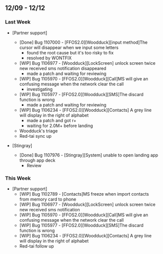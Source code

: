 ## 12/09 - 12/12 ##

### Last Week ###

* [Partner support]
    - [Done] Bug 1107000 - [FFOS2.0][Woodduck][input method]The cursor will disappear when we input some letters
        - found the root cause but it's too risky to fix
        - resolved by WONTFIX
    - [WIP] Bug 1106977 - [Woodduck][LockScreen] unlock screen twice new received sms notification disappeared
        - made a patch and waiting for reviewing
    - [WIP] Bug 1105970 - [FFOS2.0][Woodduck][Call]MS will give an confusing message when the network clear the call
        - investigating
    - [WIP] Bug 1105977 - [FFOS2.0][Woodduck][SMS]The discard function is wrong
        - made a patch and waiting for reviewing
    - [WIP] Bug 1106234 - [FFOS2.0][Woodduck][Contacts] A grey line will display in the right of alphabet
        - made a patch and got r+
        - waiting for 2.0M+ before landing
    - Woodduck's triage
    - Red-tai sync up

* [Stingray]
    - [Done] Bug 1107976 - [Stingray][System] unable to open landing app through app deck
        - Review

### This Week ###

* [Partner support]
    - [WIP] Bug 1102789 - [Contacts]MS freeze when import contacts from memory card to phone
    - [WIP] Bug 1106977 - [Woodduck][LockScreen] unlock screen twice new received sms notification
    - [WIP] Bug 1105970 - [FFOS2.0][Woodduck][Call]MS will give an confusing message when the network clear the call
    - [WIP] Bug 1105977 - [FFOS2.0][Woodduck][SMS]The discard function is wrong
    - [WIP] Bug 1106234 - [FFOS2.0][Woodduck][Contacts] A grey line will display in the right of alphabet
    - Red-tai follow up
